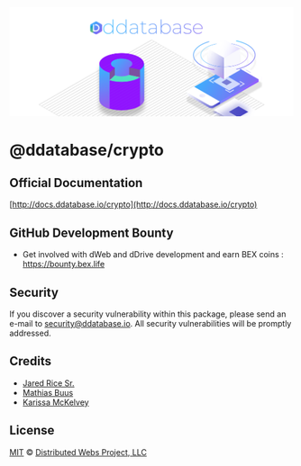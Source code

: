 [![dDatabase](https://raw.githubusercontent.com/DistributedWeb/dweb-design/master/repo-headers/ddatabase-header.png)](https://ddatabase.io)<br>

# @ddatabase/crypto

## Official Documentation

[http://docs.ddatabase.io/crypto](http://docs.ddatabase.io/crypto)

## GitHub Development Bounty

- Get involved with dWeb and dDrive development and earn BEX coins : https://bounty.bex.life

## Security

If you discover a security vulnerability within this package, please send an e-mail to security@ddatabase.io. All security vulnerabilities will be promptly addressed.

## Credits

- [Jared Rice Sr.](https://github.com/jaredricesr)
- [Mathias Buus](https://github.com/mafintosh)
- [Karissa McKelvey](https://github.com/karissa)

## License

[MIT](LICENSE.md) © [Distributed Webs Project, LLC](https://distributedwebs.org)
